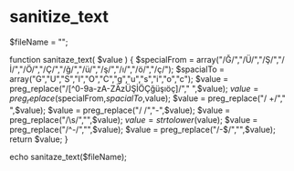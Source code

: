 # sanitize_text


$fileName = "";

function sanitaze_text( $value ) {
    $specialFrom = array("/Ğ/","/Ü/","/Ş/","/İ/","/Ö/","/Ç/","/ğ/","/ü/","/ş/","/ı/","/ö/","/ç/");
    $spacialTo = array("G","U","S","I","O","C","g","u","s","i","o","c");
    $value = preg_replace("/[^0-9a-zA-ZÄzÜŞİÖÇğüşıöç]/"," ",$value);
    $value = preg_replace($specialFrom,$spacialTo,$value);
    $value = preg_replace("/ +/"," ",$value);
    $value = preg_replace("/ /","-",$value);
    $value = preg_replace("/\s/","",$value);
    $value = strtolower($value);
    $value = preg_replace("/^-/","",$value);
    $value = preg_replace("/-$/","",$value);
    return $value;
}


echo sanitaze_text($fileName);
